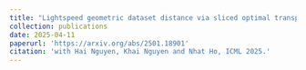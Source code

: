 ```yaml
---
title: "Lightspeed geometric dataset distance via sliced optimal transport"
collection: publications
date: 2025-04-11
paperurl: 'https://arxiv.org/abs/2501.18901'
citation: 'with Hai Nguyen, Khai Nguyen and Nhat Ho, ICML 2025.'
---
```

